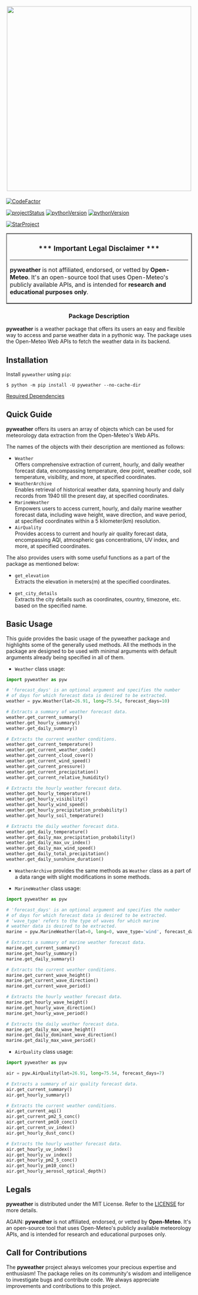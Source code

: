 <h1 align=center>
<img src="https://raw.githubusercontent.com/rahul4732saini/pyweather/dev/pyweather/assets/pyweather.png?raw=true" width=500>
</h1>

<a href="https://www.codefactor.io/repository/github/rahul4732saini/pyweather"><img src="https://www.codefactor.io/repository/github/rahul4732saini/pyweather/badge" alt="CodeFactor" /></a>

<a href="https://www.github.com/rahul4732saini/pyweather"><img src="https://img.shields.io/badge/status-beta-yellow" alt="projectStatus"></a>
<a href="https://www.github.com/rahul4732saini/pyweather"><img src="https://img.shields.io/badge/python-3.10+-blue" alt="pythonVersion"></a>
<a href="https://www.github.com/rahul4732saini/pyweather"><img src="https://img.shields.io/badge/License-MIT-green" alt="pythonVersion"></a>

<a href="https://www.github.com/rahul4732saini/pyweather"><img src="https://img.shields.io/badge/github-star-white" alt="StarProject"></a>

<table border=1 cellpadding=10><tr><td>

<h3 align=center>*** Important Legal Disclaimer ***</h3>

---

<b>pyweather</b> is not affiliated, endorsed, or vetted by <b>Open-Meteo</b>. It's an open-source tool that uses Open-Meteo's publicly available APIs, and is intended for <b>research and educational purposes only</b>.

</td></tr></table>

<h3 align=center>Package Description</h3>

<b>pyweather</b> is a weather package that offers its users an easy and flexible way to access and parse weather data in a pythonic way. The package uses the Open-Meteo Web APIs to fetch the weather data in its backend.

## Installation

Install `pyweather` using `pip`:

```
$ python -m pip install -U pyweather --no-cache-dir
```

[Required Dependencies](./requirements.lock)

## Quick Guide

<b>pyweather</b> offers its users an array of objects which can be used for meteorology data extraction from the Open-Meteo's Web APIs.

The names of the objects with their description are mentioned as follows:

- `Weather`<br>
  Offers comprehensive extraction of current, hourly, and daily weather forecast data, encompassing temperature, dew point, weather code, soil temperature, visibility, and more, at specified coordinates.
- `WeatherArchive`<br>
  Enables retrieval of historical weather data, spanning hourly and daily records from 1940 till the present day, at specified coordinates.
- `MarineWeather`<br>
  Empowers users to access current, hourly, and daily marine weather forecast data, including wave height, wave direction, and wave period, at specified coordinates within a 5 kilometer(km) resolution.
- `AirQuality`<br>
  Provides access to current and hourly air quality forecast data, encompassing AQI, atmospheric gas concentrations, UV index, and more, at specified coordinates.

The also provides users with some useful functions as a part of the package as mentioned below:

- `get_elevation`<br>
  Extracts the elevation in meters(m) at the specified coordinates.

- `get_city_details`<br>
  Extracts the city details such as coordinates, country, timezone, etc. based on the specified name.

## Basic Usage

This guide provides the basic usage of the pyweather package and highlights some of the generally used methods.
All the methods in the package are designed to be used with minimal arguments with default
arguments already being specified in all of them.

- `Weather` class usage:

```python
import pyweather as pyw

# 'forecast_days' is an optional argument and specifies the number
# of days for which forecast data is desired to be extracted.
weather = pyw.Weather(lat=26.91, long=75.54, forecast_days=10)

# Extracts a summary of weather forecast data.
weather.get_current_summary()
weather.get_hourly_summary()
weather.get_daily_summary()

# Extracts the current weather conditions.
weather.get_current_temperature()
weather.get_current_weather_code()
weather.get_current_cloud_cover()
weather.get_current_wind_speed()
weather.get_current_pressure()
weather.get_current_precipitation()
weather.get_current_relative_humidity()

# Extracts the hourly weather forecast data.
weather.get_hourly_temperature()
weather.get_hourly_visibility()
weather.get_hourly_wind_speed()
weather.get_hourly_precipitation_probability()
weather.get_hourly_soil_temperature()

# Extracts the daily weather forecast data.
weather.get_daily_temperature()
weather.get_daily_max_precipitation_probability()
weather.get_daily_max_uv_index()
weather.get_daily_max_wind_speed()
weather.get_daily_total_precipitation()
weather.get_daily_sunshine_duration()
```

- `WeatherArchive` provides the same methods as `Weather` class as a part of a data range with slight modifications in some methods.

- `MarineWeather` class usage:

```python
import pyweather as pyw

# 'forecast_days' is an optional argument and specifies the number
# of days for which forecast data is desired to be extracted.
# 'wave_type' refers to the type of waves for which marine
# weather data is desired to be extracted.
marine = pyw.MarineWeather(lat=0, long=0, wave_type='wind', forecast_days=7)

# Extracts a summary of marine weather forecast data.
marine.get_current_summary()
marine.get_hourly_summary()
marine.get_daily_summary()

# Extracts the current weather conditions.
marine.get_current_wave_height()
marine.get_current_wave_direction()
marine.get_current_wave_period()

# Extracts the hourly weather forecast data.
marine.get_hourly_wave_height()
marine.get_hourly_wave_direction()
marine.get_hourly_wave_period()

# Extracts the daily weather forecast data.
marine.get_daily_max_wave_height()
marine.get_daily_dominant_wave_direction()
marine.get_daily_max_wave_period()
```

- `AirQuality` class usage:

```python
import pyweather as pyw

air = pyw.AirQuality(lat=26.91, long=75.54, forecast_days=7)

# Extracts a summary of air quality forecast data.
air.get_current_summary()
air.get_hourly_summary()

# Extracts the current weather conditions.
air.get_current_aqi()
air.get_current_pm2_5_conc()
air.get_current_pm10_conc()
air.get_current_uv_index()
air.get_hourly_dust_conc()

# Extracts the hourly weather forecast data.
air.get_hourly_uv_index()
air.get_hourly_uv_index()
air.get_hourly_pm2_5_conc()
air.get_hourly_pm10_conc()
air.get_hourly_aerosol_optical_depth()
```

## Legals

<b>pyweather</b> is distributed under the MIT License. Refer to the [LICENSE](./LICENSE) for more details.

AGAIN: <b>pyweather</b> is not affiliated, endorsed, or vetted by <b>Open-Meteo</b>. It's an open-source tool that uses Open-Meteo's publicly available meteorology APIs, and is intended for research and educational purposes only.

## Call for Contributions

The <b>pyweather</b> project always welcomes your precious expertise and enthusiasm!
The package relies on its community's wisdom and intelligence to investigate bugs and contribute code. We always appreciate improvements and contributions to this project.
